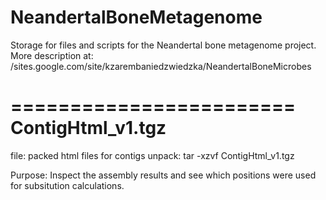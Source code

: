 NeandertalBoneMetagenome
========================

Storage for files and scripts for the Neandertal bone metagenome project.
More description at: /sites.google.com/site/kzarembaniedzwiedzka/NeandertalBoneMicrobes

========================
ContigHtml_v1.tgz
========================

file: packed html files for contigs
unpack: tar -xzvf ContigHtml_v1.tgz

Purpose:
Inspect the assembly results and see which positions were used for subsitution calculations.
